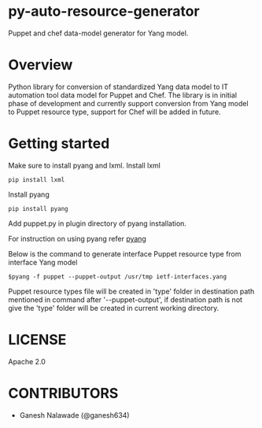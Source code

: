 py-auto-resource-generator
==========================
Puppet and chef data-model generator for Yang model.


Overview
=========
Python library for conversion of standardized Yang data model to IT automation tool data model for Puppet and Chef.
The library is in initial phase of development and currently support conversion from Yang model to Puppet resource type, 
support for Chef will be added in future.

Getting started
================
Make sure to install pyang and lxml.
Install lxml
```
pip install lxml
```

Install pyang  
```
pip install pyang
```
Add puppet.py in plugin directory of pyang installation.

For instruction on using pyang refer
[pyang](http://www.yang-central.org/twiki/pub/Main/YangTools/pyang.1.html)

Below is the command to generate interface Puppet resource type from interface Yang model
```
$pyang -f puppet --puppet-output /usr/tmp ietf-interfaces.yang
```
Puppet resource types file will be created in 'type' folder in destination path mentioned in command after '--puppet-output', if destination path is not give the 'type' folder will be created in current working directory.


LICENSE
========
Apache 2.0

CONTRIBUTORS
=============
* Ganesh Nalawade (@ganesh634)
